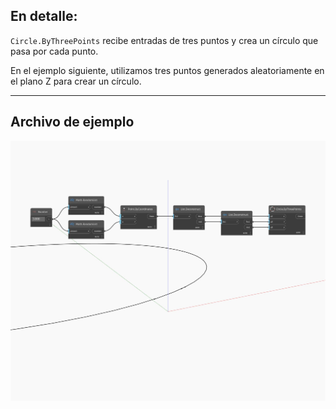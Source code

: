 ## En detalle:
`Circle.ByThreePoints` recibe entradas de tres puntos y crea un círculo que pasa por cada punto.

En el ejemplo siguiente, utilizamos tres puntos generados aleatoriamente en el plano Z para crear un círculo.

___
## Archivo de ejemplo

![ByThreePoints](./Autodesk.DesignScript.Geometry.Circle.ByThreePoints_img.jpg)

